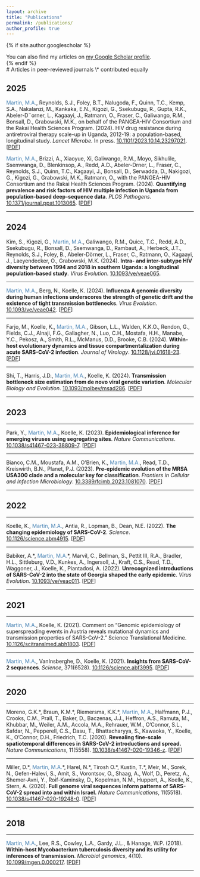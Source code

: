 ```yaml
---
layout: archive
title: "Publications"
permalink: /publications/
author_profile: true
---
```


{% if site.author.googlescholar %}
  <div class="wordwrap">You can also find my articles on <a href="{{site.author.googlescholar}}">my Google Scholar profile</a>.</div>
{% endif %}

 <br>
# Articles in peer-reviewed journals
\* contributed equally 

## 2025
<span style="color:steelblue">Martin, M.A.</span>, Reynolds, S.J., Foley, B.T., Nalugoda, F., Quinn, T.C., Kemp, S.A., Nakalanzi, M., Kankaka, E.N.,
Kigozi, G., Ssekubugu, R., Gupta, R.K., Abeler-D¨orner, L., Kagaayi, J., Ratmann, O., Fraser, C., Galiwango,
R.M., Bonsall, D., Grabowski, M.K., on behalf of the PANGEA-HIV Consortium and the Rakai Health
Sciences Program. (2024). HIV drug resistance during antiretroviral therapy scale-up in Uganda, 2012-19: a
population-based, longitudinal study. *Lancet Microbe.* In press. [10.1101/2023.10.14.23297021](https://doi.org/10.1101/2023.10.14.23297021). \[[PDF](https://m-a-martin.github.io/files/hiv_resistance.pdf)]

<span style="color:steelblue">Martin, M.A.</span>, Brizzi, A., Xiaoyue, Xi, Galiwango, R.M., Moyo, Sikhulile, Ssemwanga, D., Blenkinsop, A., Redd,
A.D., Abeler-Drner, L., Fraser, C., Reynolds, S.J., Quinn, T.C., Kagaayi, J., Bonsall, D., Serwadda, D.,
Nakigozi, G., Kigozi, G., Grabowski, M.K., Ratmann, O., with the PANGEA-HIV Consortium and the Rakai
Health Sciences Program. (2024). **Quantifying prevalence and risk factors of HIV multiple infection in Uganda
from population-based deep-sequence data**. *PLOS Pathogens*. [10.1371/journal.ppat.1013065](https://doi.org/10.1371/journal.ppat.1013065
). \[[PDF](https://m-a-martin.github.io/files/hiv_mi.pdf)]

---

## 2024

Kim, S., Kigozi, G., <span style="color:steelblue">Martin, M.A.</span>, Galiwango, R.M., Quicc, T.C., Redd, A.D., Ssekubugu, R., Bonsall, D., Ssemwanga, D., Rambaut, A., Herbeck, J.T., Reynolds, S.J., Foley, B., Abeler-Dörner, L., Fraser, C., Ratmann, O., Kagaayi, J., Laeyendecker, O., Grabowski, M.K. (2024). **Intra- and inter-subtype HIV diversity between 1994 and 2018 in southern Uganda: a longitudinal population-based study**. *Virus Evolution*. [10.1093/ve/veae065](https://doi.org/10.1093/ve/veae065). 

---

<span style="color:steelblue">Martin, M.A.</span>, Berg, N., Koelle, K. (2024). **Influenza A genomic diversity during human infections underscores
the strength of genetic drift and the existence of tight transmission bottlenecks**. *Virus Evolution*.
[10.1093/ve/veae042](https://doi.org/10.1093/ve/veae042). \[[PDF](https://m-a-martin.github.io/files/influenza_dvg.pdf)\]

---

Farjo, M., Koelle, K., <span style="color:steelblue">Martin, M.A.</span>, Gibson, L.L., Walden, K.K.O., Rendon, G., Fields, C.J., Alnaji, F.G.,
Gallagher, N., Luo, C.H., Mostafa, H.H., Manabe, Y.C., Pekosz, A., Smith, R.L., McManus, D.D., Brooke, C.B. (2024). **Within-host evolutionary dynamics and tissue compartmentalization during acute SARS-CoV-2 infection**. *Journal of Virology*. [10.1128/jvi.01618-23](https://doi.org/10.1093/molbev/msad286). \[[PDF](https://m-a-martin.github.io/files/sars_cov2_within_host.pdf)\]

---

Shi, T., Harris, J.D., <span style="color:steelblue">Martin, M.A.</span>, Koelle, K. (2024). **Transmission bottleneck size estimation from de novo viral genetic variation**. *Molecular Biology and Evolution*. [10.1093/molbev/msad286](https://doi.org/10.1093/molbev/msad286). \[[PDF](https://m-a-martin.github.io/files/bottleneck_denovo.pdf)\]

---

## 2023

---

Park, Y., <span style="color:steelblue">Martin, M.A.</span>, Koelle, K. (2023). **Epidemiological inference for emerging viruses using segregating sites**.
*Nature Communications*. [10.1038/s41467-023-38809-7](https://doi.org/10.1038/s41467-023-38809-7). \[[PDF](https://m-a-martin.github.io/files/segregating_sites.pdf)\]

---

Bianco, C.M., Moustafa, A.M., O’Brien, K., <span style="color:steelblue">Martin, M.A.</span>, Read, T.D., Kreiswirth, B.N., Planet, P.J. (2023).
**Pre-epidemic evolution of the MRSA USA300 clade and a molecular key for classification**. *Frontiers in Cellular
and Infection Microbiology*. [10.3389/fcimb.2023.1081070](https://doi.org/10.3389/fcimb.2023.1081070). \[[PDF](https://m-a-martin.github.io/files/mrsa_usa300.pdf)\]

---

## 2022

---

Koelle, K., <span style="color:steelblue">Martin, M.A.</span>, Antia, R., Lopman, B., Dean, N.E. (2022). **The changing epidemiology of
SARS-CoV-2**. *Science*. [10.1126/science.abm4915](https://doi.org/10.1126/science.abm4915). \[[PDF](https://m-a-martin.github.io/files/sars_cov2_epidemiology)\]

---

Babiker, A.\*, <span style="color:steelblue">Martin, M.A.</span>\*, Marvil, C., Bellman, S., Pettit III, R.A., Bradler, H.L., Sittleburg, V.D., Kunkes,
A., Ingersoll, J., Kraft, C.S., Read, T.D., Waggoner, J., Koelle, K., Piantadosi, A. (2022). **Unrecognized introductions of SARS-CoV-2 into the state of Georgia shaped the early epidemic**. *Virus Evolution*. [10.1093/ve/veac011](https://doi.org/10.1093/ve/veac011). \[[PDF](https://m-a-martin.github.io/files/sars_cov2_georgia.pdf)\]

---

## 2021

---

<span style="color:steelblue">Martin, M.A.</span>, Koelle, K. (2021). Comment on “Genomic epidemiology of superspreading events in Austria reveals mutational dynamics and transmission properties of SARS-CoV-2.” Science Translational Medicine. [10.1126/scitranslmed.abh1803](https://doi.org/10.1126/scitranslmed.abh1803). \[[PDF](https://m-a-martin.github.io/files/sars_cov2_bottleneck.pdf)\]

---

<span style="color:steelblue">Martin, M.A.</span>, VanInsberghe, D., Koelle, K. (2021). **Insights from SARS-CoV-2 sequences**. *Science*, 371(6528). [10.1126/science.abf3995](https://doi.org/10.1126/science.abf3995). \[[PDF](https://m-a-martin.github.io/files/sars_cov2_insights.pdf)\]

---

## 2020 

---

Moreno, G.K.\*, Braun, K.M.\*, Riemersma, K.K.\*, <span style="color:steelblue">Martin, M.A.</span>, Halfmann, P.J., Crooks, C.M., Prall, T., Baker, D., Baczenas, J.J., Heffron, A.S., Ramuta, M., Khubbar, M., Weiler, A.M., Accola, M.A., Rehrauer, W.M., O’Connor, S.L., Safdar, N., Pepperell, C.S., Dasu, T., Bhattacharyya, S., Kawaoka, Y., Koelle, K., O’Connor, D.H., Friedrich, T.C. (2020). **Revealing fine-scale spatiotemporal differences in SARS-CoV-2 introductions and spread.** *Nature Communications*, 11(5558). [10.1038/s41467-020-19346-z](https://doi.org/10.1038/s41467-020-19346-z). \[[PDF](https://m-a-martin.github.io/files/sars_cov2_wisconsin.pdf)\]

---

Miller, D.\*, <span style="color:steelblue">Martin, M.A.</span>\*, Harel, N.\*, Tirosh O.\*, Kustin, T.\*, Meir, M., Sorek, N., Gefen-Halevi, S., Amit, S., Vorontsov, O., Shaag, A., Wolf, D., Peretz, A., Shemer-Avni, Y., Roif-Kaminsky, D., Kopelman, N.M., Huppert, A., Koelle, K., Stern, A. (2020). **Full genome viral sequences inform patterns of SARS-CoV-2 spread into and within Israel.** *Nature Communications*, 11(5518). [10.1038/s41467-020-19248-0](https://doi.org/10.1038/s41467-020-19248-0). \[[PDF](https://m-a-martin.github.io/files/sars_cov2_israel.pdf)\]

---

## 2018

---

<span style="color:steelblue">Martin, M.A.</span>, Lee, R.S., Cowley, L.A., Gardy, J.L., & Hanage, W.P. (2018). **Within-host Mycobacterium tuberculosis diversity and its utility for inferences of transmission**. *Microbial genomics*, 4(10). [10.1099/mgen.0.000217](https://doi.org/10.1099/mgen.0.000217). \[[PDF](https://m-a-martin.github.io/files/tb_within_host.pdf)\]

---

